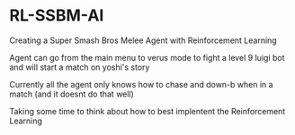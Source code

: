 # RL-SSBM-AI
Creating a Super Smash Bros Melee Agent with Reinforcement Learning

Agent can go from the main menu to verus mode to fight a level 9 luigi bot and will start a match on yoshi's story

Currently all the agent only knows how to chase and down-b when in a match (and it doesnt do that well)

Taking some time to think about how to best implentent the Reinforcement Learning
